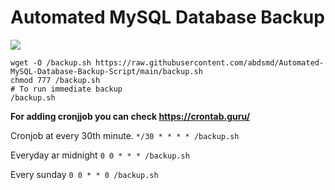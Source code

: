 # Automated MySQL Database Backup
![](`https://github.com/abdsmd/Automated-MySQL-Database-Backup-Script/blob/main/mysql-backup-to-ftp.png`)

```
wget -O /backup.sh https://raw.githubusercontent.com/abdsmd/Automated-MySQL-Database-Backup-Script/main/backup.sh
chmod 777 /backup.sh
# To run immediate backup 
/backup.sh
```

**For adding cronjjob you can check https://crontab.guru/**

Cronjob at every 30th minute.
```*/30 * * * * /backup.sh```

Everyday ar midnight
```0 0 * * * /backup.sh```

Every sunday
```0 0 * * 0 /backup.sh```
